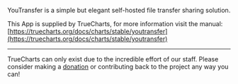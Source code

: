YouTransfer is a simple but elegant self-hosted file transfer sharing solution.

This App is supplied by TrueCharts, for more information visit the manual: [https://truecharts.org/docs/charts/stable/youtransfer](https://truecharts.org/docs/charts/stable/youtransfer)

---

TrueCharts can only exist due to the incredible effort of our staff.
Please consider making a [donation](https://truecharts.org/docs/about/sponsor) or contributing back to the project any way you can!
